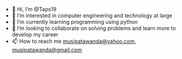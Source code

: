 - 👋 Hi, I’m @Taps19
- 👀 I’m interested in computer engineering and technology at large
- 🌱 I’m currently learning programming using python
- 💞️ I’m looking to collaborate on solving problems and  learn more to develop my career
- 📫 How to reach me musipatawanda@yahoo.com, musipatawanda@gmail.com

<!---
Taps19/Taps19 is a ✨ special ✨ repository because its `README.md` (this file) appears on your GitHub profile.
You can click the Preview link to take a look at your changes.
--->
